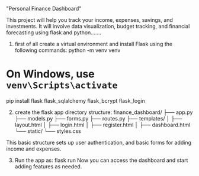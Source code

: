 "Personal Finance Dashboard"

This project will help you track your income,
expenses, savings, and investments. It will
involve data visualization, budget tracking, 
and financial forecasting using flask and python.......

1) first of all
create a virtual environment and install Flask using the following commands:
python -m venv venv
# On Windows, use `venv\Scripts\activate`
pip install flask flask_sqlalchemy flask_bcrypt flask_login


2) create the flask app
directory structure:
finance_dashboard/
├── app.py
├── models.py
├── forms.py
├── routes.py
├── templates/
│   ├── layout.html
│   ├── login.html
│   ├── register.html
│   ├── dashboard.html
└── static/
    └── styles.css


This basic structure sets up user authentication,
and basic forms for adding income and expenses.

3) Run the app as:
flask run
Now you can access the dashboard and start adding features as needed.

